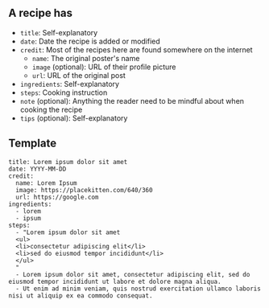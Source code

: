 ## A recipe has

- `title`: Self-explanatory
- `date`: Date the recipe is added or modified
- `credit`: Most of the recipes here are found somewhere on the internet
  - `name`: The original poster's name
  - `image` (optional): URL of their profile picture
  - `url`: URL of the original post
- `ingredients`: Self-explanatory
- `steps`: Cooking instruction
- `note` (optional): Anything the reader need to be mindful about when cooking the recipe
- `tips` (optional): Self-explanatory

## Template

```
title: Lorem ipsum dolor sit amet
date: YYYY-MM-DD
credit:
  name: Lorem Ipsum
  image: https://placekitten.com/640/360
  url: https://google.com
ingredients:
  - lorem
  - ipsum
steps:
  - "Lorem ipsum dolor sit amet
  <ul>
  <li>consectetur adipiscing elit</li>
  <li>sed do eiusmod tempor incididunt</li>
  </ul>
  "
  - Lorem ipsum dolor sit amet, consectetur adipiscing elit, sed do eiusmod tempor incididunt ut labore et dolore magna aliqua.
  - Ut enim ad minim veniam, quis nostrud exercitation ullamco laboris nisi ut aliquip ex ea commodo consequat.

```
